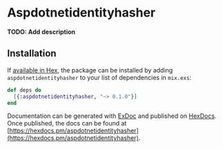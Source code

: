 # Aspdotnetidentityhasher

**TODO: Add description**

## Installation

If [available in Hex](https://hex.pm/docs/publish), the package can be installed
by adding `aspdotnetidentityhasher` to your list of dependencies in `mix.exs`:

```elixir
def deps do
  [{:aspdotnetidentityhasher, "~> 0.1.0"}]
end
```

Documentation can be generated with [ExDoc](https://github.com/elixir-lang/ex_doc)
and published on [HexDocs](https://hexdocs.pm). Once published, the docs can
be found at [https://hexdocs.pm/aspdotnetidentityhasher](https://hexdocs.pm/aspdotnetidentityhasher).

